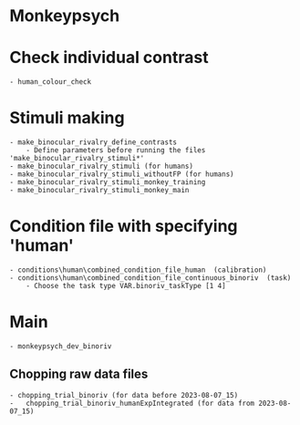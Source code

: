 # Monkeypsych  
# Check individual contrast 
    - human_colour_check  
# Stimuli making  
    - make_binocular_rivalry_define_contrasts  
        - Define parameters before running the files 'make_binocular_rivalry_stimuli*'  
    - make_binocular_rivalry_stimuli (for humans)  
    - make_binocular_rivalry_stimuli_withoutFP (for humans)  
    - make_binocular_rivalry_stimuli_monkey_training
    - make_binocular_rivalry_stimuli_monkey_main  
# Condition file with specifying 'human'  
    - conditions\human\combined_condition_file_human  (calibration)
    - conditions\human\combined_condition_file_continuous_binoriv  (task)  
        - Choose the task type VAR.binoriv_taskType [1 4]  
# Main  
    - monkeypsych_dev_binoriv  
## Chopping raw data files  
    - chopping_trial_binoriv (for data before 2023-08-07_15)  
    -   chopping_trial_binoriv_humanExpIntegrated (for data from 2023-08-07_15)  